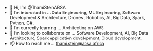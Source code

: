 - 👋 Hi, I’m @ThamiSteinABSA
- 👀 I’m interested in ... Data Engineering, ML Engineering, Software Development & Architecture, Drones <Remotely Piloted Aircraft>, Robotics, AI, Big Data, Spark, Python, C#.
- 🌱 I’m currently learning ... Architecting on AWS
- 💞️ I’m looking to collaborate on ... Software Development, AI, Big Data Architecture, Spark application development, Cloud development.
- 📫 How to reach me ... thami.stein@absa.africa

<!---
ThamiSteinABSA/ThamiSteinABSA is a ✨ special ✨ repository because its `README.md` (this file) appears on your GitHub profile.
You can click the Preview link to take a look at your changes.
--->
